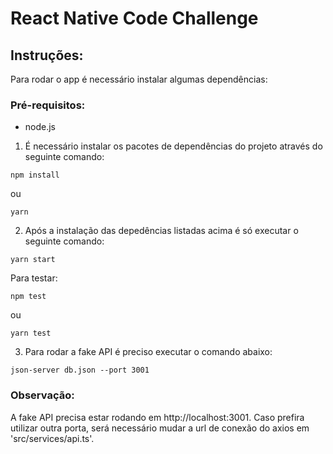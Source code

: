 # React Native Code Challenge

## Instruções:

Para rodar o app é necessário instalar algumas dependências:

### Pré-requisitos:

* node.js

1. É necessário instalar os pacotes de dependências do projeto através do seguinte comando:

```
npm install
 ```
ou
```
yarn 

 ```

2. Após a instalação das depedências listadas acima é só executar o seguinte comando:

```
yarn start
 ```
 Para testar:
 
 ```
npm test
 ```
ou
 ```
yarn test
 ```
 
3. Para rodar a fake API é preciso executar o comando abaixo:
```
json-server db.json --port 3001
 ```

###  Observação:

A fake API precisa estar rodando em http://localhost:3001. Caso prefira utilizar outra porta, será necessário mudar a url de conexão do axios em 'src/services/api.ts'.


